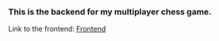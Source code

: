 ### This is the backend for my multiplayer chess game.

Link to the frontend: [Frontend](https://github.com/thecheesybit/cheesy-chess)
